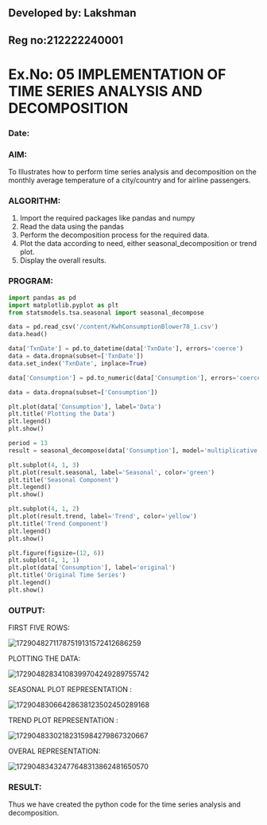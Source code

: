 ## Developed by: Lakshman 

## Reg no:212222240001

# Ex.No: 05  IMPLEMENTATION OF TIME SERIES ANALYSIS AND DECOMPOSITION
### Date: 


### AIM:
To Illustrates how to perform time series analysis and decomposition on the monthly average temperature of a city/country and for airline passengers.

### ALGORITHM:
1. Import the required packages like pandas and numpy
2. Read the data using the pandas
3. Perform the decomposition process for the required data.
4. Plot the data according to need, either seasonal_decomposition or trend plot.
5. Display the overall results.

### PROGRAM:

~~~python
import pandas as pd
import matplotlib.pyplot as plt
from statsmodels.tsa.seasonal import seasonal_decompose

data = pd.read_csv('/content/KwhConsumptionBlower78_1.csv')
data.head()

data['TxnDate'] = pd.to_datetime(data['TxnDate'], errors='coerce')
data = data.dropna(subset=['TxnDate'])
data.set_index('TxnDate', inplace=True)

data['Consumption'] = pd.to_numeric(data['Consumption'], errors='coerce')

data = data.dropna(subset=['Consumption'])

plt.plot(data['Consumption'], label='Data')
plt.title('Plotting the Data')
plt.legend()
plt.show()

period = 13
result = seasonal_decompose(data['Consumption'], model='multiplicative', period=period)

plt.subplot(4, 1, 3)
plt.plot(result.seasonal, label='Seasonal', color='green')
plt.title('Seasonal Component')
plt.legend()
plt.show()

plt.subplot(4, 1, 2)
plt.plot(result.trend, label='Trend', color='yellow')
plt.title('Trend Component')
plt.legend()
plt.show()

plt.figure(figsize=(12, 6))
plt.subplot(4, 1, 1)
plt.plot(data['Consumption'], label='original')
plt.title('Original Time Series')
plt.legend()
plt.show()

~~~


### OUTPUT:
FIRST FIVE ROWS:


![17290482711787519131572412686259](https://github.com/user-attachments/assets/432650d0-bcea-4b17-b08a-374aeda0c4db)

PLOTTING THE DATA:

![17290482834108399704249289755742](https://github.com/user-attachments/assets/053b2afc-6a42-4b34-b768-c8050ba17a6c)


SEASONAL PLOT REPRESENTATION :


![17290483066428638123502450289168](https://github.com/user-attachments/assets/735559ba-220f-4da2-9691-8490f1759644)


TREND PLOT REPRESENTATION :

![17290483302182315984279867320667](https://github.com/user-attachments/assets/040eb991-d881-488a-92bf-138bce94ba7c)


OVERAL REPRESENTATION:

![17290483432477648313862481650570](https://github.com/user-attachments/assets/82878997-b96e-4ef5-9d85-4d37f4f1ed10)


### RESULT:
Thus we have created the python code for the time series analysis and decomposition.
